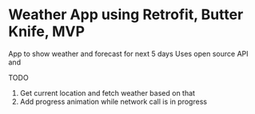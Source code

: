 # Weather App using Retrofit, Butter Knife, MVP
App to show weather and forecast for next 5 days
Uses open source API and 

TODO 
1. Get current location and fetch weather based on that
2. Add progress animation while network call is in progress
